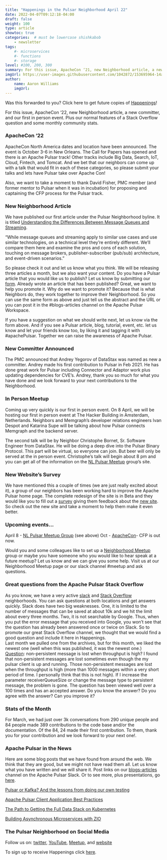 ```yaml
---
title: "Happenings in the Pulsar Neighborhood April 22"
date: 2022-04-07T09:12:18-04:00
draft: false
weight: 100
type: article
showtoc: true
categories:  # must be lowercase shishkabob
    - newsletter
tags:
    #- microservices
    #- functions
    #- storage
level: #100, 200, 300
summary: For this issue, ApacheCon ‘21, new Neighborhood article, a new committer, and our first in person event.  Plus our normal features of a Stack Overflow question and some monthly community stats.
imgUrl: https://user-images.githubusercontent.com/1042872/153695964-14a47b49-8bd0-4d11-82ca-c92a2fa9bb81.png
author:
    name: Aaron Williams
    imgUrl:
---
```


Was this forwarded to you? Click here to get future copies of [Happenings](https://lp.constantcontactpages.com/su/8nAlVKo/APNeighborhood)!

For this issue, ApacheCon ‘22, new Neighborhood article, a new committer, and our first in person event.  Plus our normal features of a Stack Overflow question and some monthly community stats.

### **ApacheCon ‘22**

ApacheCon North America dates and location have been announced.  The event is October 3-6 in New Orleans.  The Call for Papers has opened and there is an Apache Pulsar track!  Other tracks include Big Data, Search, IoT, Cloud, Fintech, and Tomcat.  And we bet that our neighbors can come up with a talk that would fit in each of these categories, so please submit your talks and lets have Pulsar take over Apache Con!  

Also, we want to take a moment to thank David Fisher, PMC member (and former mentor to Pulsar when it was in incubation) for proposing and captaining the CFP process for the Pulsar track.

### **New Neighborhood Article**

We have published our first article under the Pulsar Neighborhood byline.  It is titled [Understanding the Differences Between Message Queues and Streaming](https://pulsar-neighborhood.github.io/articles/understanding-the-differences-between-message-queues-and-streaming/).

“While message queues and streaming apply to similar use cases and use similar technologies, on a technical level they’re entirely different. We’ll compare them here and examine the pros and cons of each solution, touching on message brokers, publisher-subscriber (pub/sub) architecture, and event-driven scenarios.”

So please check it out and let us know what you think.  We will be releasing three articles a month, but we also want your content.  Do you have a Pulsar article that you would like us to publish? Let us know by submitting our [form](https://github.com/pulsar-neighborhood/pulsar-neighborhood.github.io/issues/new/choose).  Already wrote an article that has been published?  Great, we want to help you promote it.  Why do we want to promote it?  Because that is what Neighbors do, they work together to improve their Neighborhood.  So you can use the same form as above and just tell us the abstract and the URL or you can post it in the #blogs-articles channel on the Apache Pulsar Workspace.

If you have a suggestion on what we should write next, let us know via the form above.  And if you see a Pulsar article, blog, tutorial, event, etc. let us know and let your friends know too, by liking it and tagging it with #apachePulsar.  Together we can raise the awareness of Apache Pulsar.

### **New Committer Announced**

The PMC announced that Andrey Yegorov of DataStax was named as new a committer.  Andrey made his first contribution to Pulsar in Feb 2021.  He has done great work for Pulsar including Connector and Adaptor work plus updating dependencies for CVE’s.  Andrey, thank you so much for what you have done and we look forward to your next contributions to the Neighborhood.

### **In Person Meetup**

Coming up very quickly is our first in person event.  On 8 April, we will be hosting our first in person event at The Hacker Building in Amsterdam, Netherlands.  Neighbors and Memgraph’s developer relations engineers Ivan Despot and Katarina Supe will be talking about how Pulsar connects Memgraph and the backend server.  

The second talk will be by Neighbor Christophe Bornet, Sr. Software Engineer from DataStax.  He will be doing a deep dive into the Pulsar Binary Protocol.  This part will be virtual, so everyone can join.  But beer will only be served at the in person event.  Christophe’s talk will begin about 8 pm and you can get all of the information on the [NL Pulsar Meetup](https://www.meetup.com/netherlands-apache-pulsar-meetup/events/284660180/) group’s site.

### **New Website’s Survey**

We have mentioned this a couple of times (we are just really excited about it), a group of our neighbors has been working hard to improve the Apache Pulsar home page.  The complete redesign of the site is in Beta and they would like you to fill out a [survey](https://forms.office.com/r/QK6FYdQ158) giving them feedback about the [new site](https://pulsar-next.staged.apache.org/).  So check out the new site and take a moment to help them make it even better.

### **Upcoming events…**

April 8 - [NL Pulsar Meetup Group](https://www.meetup.com/netherlands-apache-pulsar-meetup/events/284660180/) (see above)
Oct - [ApacheCon](https://www.apachecon.com/acna2022/)- CFP is out now.

Would you and some colleagues like to set up a [Neighborhood Meetup](https://www.meetup.com/pro/apache-pulsar-neighborhood) group or maybe you have someone who you would like to hear speak at a future meetup?  Let us know and we can give you some help.  Visit us at our Neighborhood Meetup page or our slack channel #meetup and ask questions.

### **Great questions from the Apache Pulsar Stack Overflow**

As you know, we have a very active [slack](https://pulsar.apache.org/en/contact/) and [Stack Overflow](https://stackoverflow.com/questions/tagged/apache-pulsar?tab=Newest) neighborhoods.  You can ask questions at both locations and get answers quickly.  Slack does have two big weaknesses.  One, it is limited to the number of messages that can be saved at about 10k and we hit the limit about every three months.  Two, it is not searchable by Google.  Thus, when you put the error message that you received into Google, you won’t see that the question has already been answered once or twice on Slack.  So to promote our great Stack Overflow channel, we thought that we would find a good question and include it here in Happenings.  
Last month we pulled one from the archives, but for this month, we liked the newest one (well when this was published, it was the newest one.)
[Question](https://stackoverflow.com/questions/70872157/non-persistent-message-is-lost-when-throughput-is-high): non-persistent message is lost when throughput is high?
I found that non-persistent messages are lost sometimes even though the my pulsar client is up and running. Those non-persistent messages are lost when the throughput is high (more than 1000 messages within a very short period of time. I personally think that this is not high). If I increase the parameter receiverQueueSize or change the message type to persistent message, the problem is gone.
The question has been viewed well over a 100 times and has an accepted answer.  Do you know the answer?  Do you agree with the answer? Can you improve it?

### **Stats of the Month**

For March, we had just over 3k conversations from 290 unique people and 84 people made 389 contributions to the code base and/or the documentation.  Of the 84, 24 made their first contribution.  To them, thank you for your contribution and we look forward to your next one!.

### **Apache Pulsar in the News**

Here are some blog posts that we have found from around the web. We think that they are good, but we might not have read them all. Let us know what you have written and we will share it. Post links on our [blogs-articles](https://apache-pulsar.slack.com/archives/C02CUPZ2KMZ) channel on the Apache Pulsar Slack.  Or to see more, plus presentations, go [here](https://pulsar.apache.org/en/resources/).

[Pulsar or Kafka? And the lessons from doing our own testing](https://www.linkedin.com/posts/owentl_pulsar-or-kafka-and-the-lessons-from-doing-acti[%E2%80%A6]ssbB?utm_source=linkedin_share&utm_medium=member_desktop_web)

[Apache Pulsar Client Application Best Practices](https://www.linkedin.com/posts/polyzos_apache-pulsar-client-application-best-practice[%E2%80%A6]WV0E?utm_source=linkedin_share&utm_medium=member_desktop_web)

[The Path to Getting the Full Data Stack on Kubernetes](https://www.linkedin.com/posts/datastaxdevs_the-path-to-getting-the-full-data-stack-o[%E2%80%A6]r96k?utm_source=linkedin_share&utm_medium=member_desktop_web)

[Building Asynchronous Microservices with ZIO](https://www.linkedin.com/posts/ziverge_building-asynchronous-microservices-with-activ[%E2%80%A6]u4hx?utm_source=linkedin_share&utm_medium=member_desktop_web)

### **The Pulsar Neighborhood on Social Media**

Follow us on: [twitter](https://twitter.com/pulsar_neighbor), [YouTube](https://www.youtube.com/apachepulsarneighborhood), [Meetup](https://www.meetup.com/pro/apache-pulsar-neighborhood), and [website](https://pulsar-neighborhood.com/)

To sign up to receive Happenings click [here](https://lp.constantcontactpages.com/su/8nAlVKo/APNeighborhood).
